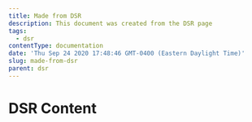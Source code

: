 ```yaml
---
title: Made from DSR
description: This document was created from the DSR page
tags:
  - dsr
contentType: documentation
date: 'Thu Sep 24 2020 17:48:46 GMT-0400 (Eastern Daylight Time)'
slug: made-from-dsr
parent: dsr
---
```

# DSR Content